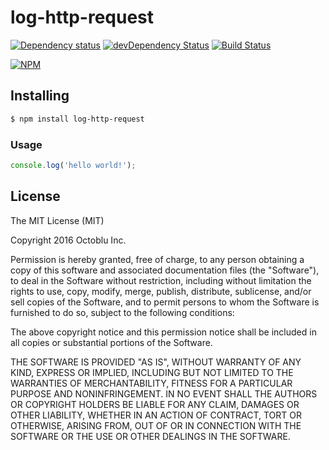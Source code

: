 # log-http-request

[![Dependency status](http://img.shields.io/david/octoblu/log-http-request.svg?style=flat)](https://david-dm.org/octoblu/log-http-request)
[![devDependency Status](http://img.shields.io/david/dev/octoblu/log-http-request.svg?style=flat)](https://david-dm.org/octoblu/log-http-request#info=devDependencies)
[![Build Status](http://img.shields.io/travis/octoblu/log-http-request.svg?style=flat&branch=master)](https://travis-ci.org/octoblu/log-http-request)

[![NPM](https://nodei.co/npm/log-http-request.svg?style=flat)](https://npmjs.org/package/log-http-request)

## Installing

```bash
$ npm install log-http-request
```

### Usage

```javascript
console.log('hello world!');
```

## License

The MIT License (MIT)

Copyright 2016 Octoblu Inc.

Permission is hereby granted, free of charge, to any person obtaining a copy
of this software and associated documentation files (the "Software"), to deal
in the Software without restriction, including without limitation the rights
to use, copy, modify, merge, publish, distribute, sublicense, and/or sell
copies of the Software, and to permit persons to whom the Software is
furnished to do so, subject to the following conditions:

The above copyright notice and this permission notice shall be included in
all copies or substantial portions of the Software.

THE SOFTWARE IS PROVIDED "AS IS", WITHOUT WARRANTY OF ANY KIND, EXPRESS OR
IMPLIED, INCLUDING BUT NOT LIMITED TO THE WARRANTIES OF MERCHANTABILITY,
FITNESS FOR A PARTICULAR PURPOSE AND NONINFRINGEMENT. IN NO EVENT SHALL THE
AUTHORS OR COPYRIGHT HOLDERS BE LIABLE FOR ANY CLAIM, DAMAGES OR OTHER
LIABILITY, WHETHER IN AN ACTION OF CONTRACT, TORT OR OTHERWISE, ARISING FROM,
OUT OF OR IN CONNECTION WITH THE SOFTWARE OR THE USE OR OTHER DEALINGS IN
THE SOFTWARE.
